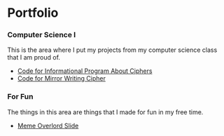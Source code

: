 # Portfolio


### Computer Science I
This is the area where I put my projects from my computer science class that I am proud of.
* [Code for Informational Program About Ciphers](https://github.com/naqvimun000/Portfolio/blob/master/info.py)  
* [Code for Mirror Writing Cipher](https://github.com/naqvimun000/Portfolio/blob/master/mirror_writing.py)



### For Fun
The things in this area are things that I made for fun in my free time.
* [Meme Overlord Slide](https://github.com/naqvimun000/Portfolio/blob/master/Meme_Overlord_Slide.md)
